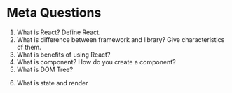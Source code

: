 # Meta Questions

1. What is React? Define React.
    <!-- Answer -->
2. What is difference between framework and library? Give characteristics of them. 
   <!-- Answer -->
3. What is benefits of using React?
    <!-- a -->
4. What is component? How do you create a component?
   <!-- a -->
5. What is DOM Tree?
<!-- a -->
6. What is state and render
   <!-- a -->